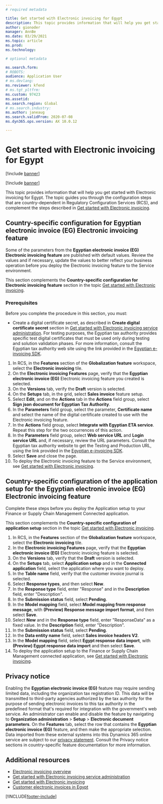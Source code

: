 ```yaml
---
# required metadata

title: Get started with Electronic invoicing for Egypt
description: This topic provides information that will help you get started with Electronic invoicing for Egypt in Finance and Supply Chain Management.
author: gionoder
manager: AnnBe
ms.date: 03/29/2021
ms.topic: article
ms.prod: 
ms.technology: 

# optional metadata

ms.search.form: 
# ROBOTS: 
audience: Application User
# ms.devlang: 
ms.reviewer: kfend
# ms.tgt_pltfrm: 
ms.custom: 97423
ms.assetid: 
ms.search.region: Global
# ms.search.industry: 
ms.author: janeaug
ms.search.validFrom: 2020-07-08
ms.dyn365.ops.version: AX 10.0.12

---
```


# Get started with Electronic invoicing for Egypt

[!include [banner](../includes/banner.md)]

[!include [banner](../includes/preview-banner.md)]

This topic provides information that will help you get started with Electronic invoicing for Egypt. The topic guides you through the configuration steps that are country-dependent in Regulatory Configuration Services (RCS), and complement the steps described in [Get started with Electronic invoicing](e-invoicing-get-started.md).

## Country-specific configuration for Egyptian electronic invoice (EG) Electronic invoicing feature

Some of the parameters from the **Egyptian electronic invoice (EG) Electronic invoicing feature** are published with default values. Review the values and if necessary, update the values to better reflect your business operation before you deploy the Electronic invoicing feature to the Service environment.

This section complements the **Country-specific configuration for Electronic invoicing feature** section in the topic [Get started with Electronic invoicing](e-invoicing-get-started.md).

### Prerequisites

Before you complete the procedure in this section, you must:

- Create a digital certificate secret, as described in **Create digital certificate secret** section in [Get started with Electronic invoicing service administration](e-invoicing-get-started-service-administration.md). For testing purposes, the Egyptian tax authority provides specific test digital certificates that must be used only during testing and solution validation phases. For more information, consult the Egyptian tax authority web site using the link provided in the [Egyptian e-invoicing SDK](https://sdk.sit.invoicing.eta.gov.eg/faq/).

1. In RCS, in the **Features** section of the **Globalization feature** workspace, select the **Electronic invoicing** tile.
2. On the **Electronic invoicing Features** page, verify that the **Egyptian electronic invoice (EG)** Electronic invoicing feature you created is selected.
3. On the **Versions** tab, verify the **Draft** version is selected.
4. On the **Setups** tab, in the grid, select **Sales invoice** feature setup.
5. Select **Edit**, and on the **Actions** tab in the **Actions** field group, select **Sign json document for Egyptian Tax Authority**.
6. In the **Parameters** field group, select the parameter, **Certificate name** and select the name of the digital certificate created to use with the Electronic invoicing feature.
7. In the **Actions** field group, select **Integrate with Egyptian ETA service**. Repeat this step for the two occurrences of this action.
8. In the **Parameters** field group, select **Web service URL** and **Login service URL** and, if necessary, review the URL parameters. Consult the Egyptian tax authority website to get the Testing and Production URL, using the link provided in the [Egyptian e-invoicing SDK](https://sdk.sit.invoicing.eta.gov.eg/faq/).
9. Select **Save** and close the page.
10. To deploy the Electronic invoicing feature to the Service environment, see [Get started with Electronic invoicing](e-invoicing-get-started.md).

## Country-specific configuration of the application setup for the Egyptian electronic invoice (EG) Electronic invoicing feature

Complete these steps before you deploy the Application setup to your Finance or Supply Chain Management Connected application.

This section complements the **Country-specific configuration of application setup** section in the topic [Get started with Electronic invoicing](e-invoicing-get-started.md).

1. In RCS, in the **Features** section of the **Globalization feature** workspace, select the **Electronic invoicing** tile.
2. In the **Electronic invoicing Features** page, verify that the **Egyptian electronic invoice (EG)** Electronic invoicing feature is selected.
3. On the **Versions** tab, verify that the **Draft** version is selected.
4. On the **Setups** tab, select **Application setup** and in the **Connected application** field, select the application where you want to deploy.
5. In the **Table name** field, verify that the customer invoice journal is selected.
6. Select **Response types**, and then select **New**.
7. In the **Response type** field, enter "Response" and in the **Description** field, enter "Description".
8. In the **Submission status** field, select **Pending**.
9. In the **Model mapping** field, select **Model mapping from response message**, with **(Preview) Response message import format**, and then select **Save**.
10. Select **New** and in the **Response type** field, enter "ResponseData" as a fixed value. In the **Description** field, enter "Description".
11. In the **Submission status** field, select **Pending**.
12. In the **Data entity name** field, select **Sales invoice headers V2**.
13. In the **Model mapping** field, select **Egypt response data import**, with **(Preview) Egypt response data import** and then select **Save**.
14. To deploy the application setup to the Finance or Supply Chain Management connected application, see [Get started with Electronic invoicing](e-invoicing-get-started.md).

## Privacy notice

Enabling the **Egyptian electronic invoice (EG)** feature may require sending limited data, including the organization tax registration ID. This data will be transmitted to third-party agencies authorized by the tax authority for the purpose of sending electronic invoices to this tax authority in the predefined format that's required for integration with the government's web service. An administrator can enable and disable the feature by navigating to **Organization administration** > **Setup** > **Electronic document parameters**. On the **Features** tab, select the row that contains the **Egyptian electronic invoice (EG)** feature, and then make the appropriate selection. Data imported from these external systems into this Dynamics 365 online service are subject to our [privacy statement](https://go.microsoft.com/fwlink/?LinkId=512132). Consult the Privacy notice sections in country-specific feature documentation for more information.

## Additional resources

- [Electronic invoicing overview](e-invoicing-service-overview.md)
- [Get started with Electronic invoicing service administration](e-invoicing-get-started-service-administration.md)
- [Get started with Electronic invoicing](e-invoicing-get-started.md)
- [Customer electronic invoices in Egypt](emea-egy-e-invoices.md)


[!INCLUDE[footer-include](../../includes/footer-banner.md)]
